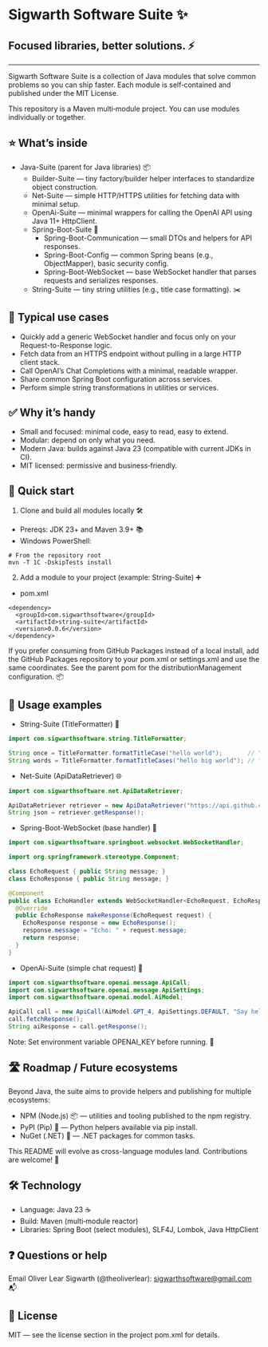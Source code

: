 # Sigwarth Software Suite ✨
## Focused libraries, better solutions. ⚡

---

Sigwarth Software Suite is a collection of Java modules that solve common
problems so you can ship faster. Each module is self‑contained and published 
under the MIT License.

This repository is a Maven multi‑module project. You can use modules 
individually or together.

## ⭐️ What’s inside
- Java-Suite (parent for Java libraries) 📦
  - Builder-Suite — tiny factory/builder helper interfaces to standardize object construction.
  - Net-Suite — simple HTTP/HTTPS utilities for fetching data with minimal setup.
  - OpenAi-Suite — minimal wrappers for calling the OpenAI API using Java 11+ HttpClient.
  - Spring-Boot-Suite 🌱
    - Spring-Boot-Communication — small DTOs and helpers for API responses.
    - Spring-Boot-Config — common Spring beans (e.g., ObjectMapper), basic security config.
    - Spring-Boot-WebSocket — base WebSocket handler that parses requests and serializes responses.
  - String-Suite — tiny string utilities (e.g., title case formatting). ✂️

## 🧭 Typical use cases
- Quickly add a generic WebSocket handler and focus only on your Request-to-Response logic.
- Fetch data from an HTTPS endpoint without pulling in a large HTTP client stack.
- Call OpenAI’s Chat Completions with a minimal, readable wrapper.
- Share common Spring Boot configuration across services.
- Perform simple string transformations in utilities or services.

## ✅ Why it’s handy
- Small and focused: minimal code, easy to read, easy to extend.
- Modular: depend on only what you need.
- Modern Java: builds against Java 23 (compatible with current JDKs in CI).
- MIT licensed: permissive and business‑friendly.

## 🚀 Quick start

1) Clone and build all modules locally 🛠️
- Prereqs: JDK 23+ and Maven 3.9+ 📚
- Windows PowerShell:

```
# From the repository root
mvn -T 1C -DskipTests install
```

2) Add a module to your project (example: String-Suite) ➕

- pom.xml
```
<dependency>
  <groupId>com.sigwarthsoftware</groupId>
  <artifactId>string-suite</artifactId>
  <version>0.0.6</version>
</dependency>
```

If you prefer consuming from GitHub Packages instead of a local install, add the GitHub Packages repository to your pom.xml or settings.xml and use the same coordinates. See the parent pom for the distributionManagement configuration. 📦

## 🧩 Usage examples

- String-Suite (TitleFormatter) 🔡
```java
import com.sigwarthsoftware.string.TitleFormatter;

String once = TitleFormatter.formatTitleCase("hello world");       // "Hello world"
String words = TitleFormatter.formatTitleCases("hello big world"); // "Hello Big World"
```

- Net-Suite (ApiDataRetriever) 🌐
```java
import com.sigwarthsoftware.net.ApiDataRetriever;

ApiDataRetriever retriever = new ApiDataRetriever("https://api.github.com");
String json = retriever.getResponse();
```

- Spring-Boot-WebSocket (base handler) 🔌
```java
import com.sigwarthsoftware.springboot.websocket.WebSocketHandler;

import org.springframework.stereotype.Component;

class EchoRequest { public String message; }
class EchoResponse { public String message; }

@Component
public class EchoHandler extends WebSocketHandler<EchoRequest, EchoResponse> {
  @Override
  public EchoResponse makeResponse(EchoRequest request) {
    EchoResponse response = new EchoResponse();
    response.message = "Echo: " + request.message;
    return response;
  }
}
```

- OpenAi-Suite (simple chat request) 🤖
```java
import com.sigwarthsoftware.openai.message.ApiCall;
import com.sigwarthsoftware.openai.message.ApiSettings;
import com.sigwarthsoftware.openai.model.AiModel;

ApiCall call = new ApiCall(AiModel.GPT_4, ApiSettings.DEFAULT, "Say hello");
call.fetchResponse();
String aiResponse = call.getResponse();
```
Note: Set environment variable OPENAI_KEY before running. 🔐

## 🛣️ Roadmap / Future ecosystems
Beyond Java, the suite aims to provide helpers and publishing for multiple ecosystems:
- NPM (Node.js) 📦 — utilities and tooling published to the npm registry.
- PyPI (Pip) 🐍 — Python helpers available via pip install.
- NuGet (.NET) 💠 — .NET packages for common tasks.

This README will evolve as cross-language modules land. Contributions are welcome! 🙌

## 🛠️ Technology
- Language: Java 23 ☕
- Build: Maven (multi‑module reactor)
- Libraries: Spring Boot (select modules), SLF4J, Lombok, Java HttpClient

## ❓ Questions or help
Email Oliver Lear Sigwarth (@theoliverlear): sigwarthsoftware@gmail.com 📬

## 📄 License
MIT — see the license section in the project pom.xml for details.

